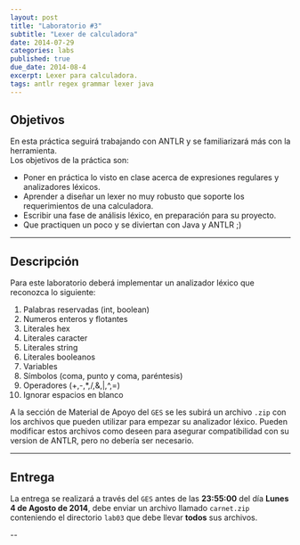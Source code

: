 ```yaml
---
layout: post
title: "Laboratorio #3"
subtitle: "Lexer de calculadora"
date: 2014-07-29
categories: labs
published: true
due_date: 2014-08-4
excerpt: Lexer para calculadora.
tags: antlr regex grammar lexer java
---
```


Objetivos
---------
En esta práctica seguirá trabajando con ANTLR y se familiarizará más con la herramienta.  
Los objetivos de la práctica son:
- Poner en práctica lo visto en clase acerca de expresiones regulares y analizadores léxicos.
- Aprender a diseñar un lexer no muy robusto que soporte los requerimientos de una calculadora.
- Escribir una fase de análisis léxico, en preparación para su proyecto.
- Que practiquen un poco y se diviertan con Java y ANTLR ;)

---

Descripción
-----------
Para este laboratorio deberá implementar un analizador léxico que reconozca lo siguiente:
1. Palabras reservadas (int, boolean)
2. Numeros enteros y flotantes
3. Literales hex
4. Literales caracter
5. Literales string
6. Literales booleanos
7. Variables
8. Símbolos (coma, punto y coma, paréntesis)
9. Operadores (+,-,\*,/,&,|,^,=)
10. Ignorar espacios en blanco

A la sección de Material de Apoyo del `GES` se les subirá un archivo `.zip` con los archivos que pueden utilizar para empezar su analizador léxico. Pueden modificar estos archivos como deseen para asegurar compatibilidad con su version de ANTLR, pero no debería ser necesario.

---

Entrega
-------

La entrega se realizará a través del `GES` antes de las **23:55:00** del día **Lunes 4 de Agosto de 2014**, debe enviar un archivo llamado `carnet.zip` conteniendo el directorio `lab03` que debe llevar **todos** sus archivos.


--
